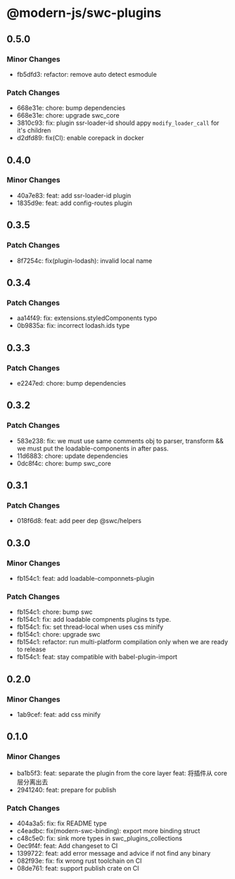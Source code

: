 # @modern-js/swc-plugins

## 0.5.0

### Minor Changes

- fb5dfd3: refactor: remove auto detect esmodule

### Patch Changes

- 668e31e: chore: bump dependencies
- 668e31e: chore: upgrade swc_core
- 3810c93: fix: plugin ssr-loader-id should appy `modify_loader_call` for it's children
- d2dfd89: fix(CI): enable corepack in docker

## 0.4.0

### Minor Changes

- 40a7e83: feat: add ssr-loader-id plugin
- 1835d9e: feat: add config-routes plugin

## 0.3.5

### Patch Changes

- 8f7254c: fix(plugin-lodash): invalid local name

## 0.3.4

### Patch Changes

- aa14f49: fix: extensions.styledComponents typo
- 0b9835a: fix: incorrect lodash.ids type

## 0.3.3

### Patch Changes

- e2247ed: chore: bump dependencies

## 0.3.2

### Patch Changes

- 583e238: fix: we must use same comments obj to parser, transform && we must put the loadable-components in after pass.
- 11d6883: chore: update dependencies
- 0dc8f4c: chore: bump swc_core

## 0.3.1

### Patch Changes

- 018f6d8: feat: add peer dep @swc/helpers

## 0.3.0

### Minor Changes

- fb154c1: feat: add loadable-componnets-plugin

### Patch Changes

- fb154c1: chore: bump swc
- fb154c1: fix: add loadable compnents plugins ts type.
- fb154c1: fix: set thread-local when uses css minify
- fb154c1: chore: upgrade swc
- fb154c1: refactor: run multi-platform compilation only when we are ready to release
- fb154c1: feat: stay compatible with babel-plugin-import

## 0.2.0

### Minor Changes

- 1ab9cef: feat: add css minify

## 0.1.0

### Minor Changes

- ba1b5f3: feat: separate the plugin from the core layer
  feat: 将插件从 core 层分离出去
- 2941240: feat: prepare for publish

### Patch Changes

- 404a3a5: fix: fix README type
- c4eadbc: fix(modern-swc-binding): export more binding struct
- c48c5e0: fix: sink more types in swc_plugins_collections
- 0ec9f4f: feat: Add changeset to CI
- 1399722: feat: add error message and advice if not find any binary
- 082f93e: fix: fix wrong rust toolchain on CI
- 08de761: feat: support publish crate on CI
